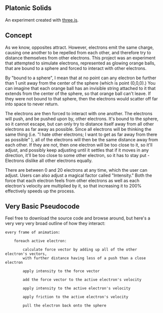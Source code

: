 Platonic Solids
-------------------------
An experiment created with [three.js](http://mrdoob.github.io/three.js/).  

Concept
-------------------------
As we know, opposites attract.  However, electrons emit the same charge, causing one another to be
repelled from each other, and therefore try to distance themselves from other electrons.  This project
was an experiment that attempted to simulate electrons, represented as glowing orange balls, that are
bound to a sphere and forced to interact with other electrons.  

By "bound to a sphere", I mean that at no point can any electron be further than 1 unit away from the center
of the sphere (which is point (0,0,0).) You can imagine that each orange ball has an invisible string attached
to it that extends from the center of the sphere, so that orange ball can't leave. If they were not bound to
that sphere, then the electrons would scatter off far into space to never return.  

The electrons are then forced to interact with one another. The electrons will push, and be pushed upon by, other
electrons. It's bound to the sphere, so it cannot escape, but can only try to distance itself away from all
other electrons as far away as possible. Since all electrons will be thinking the same thing (i.e. "I hate
other electrons; I want to get as far away from there as possible" ), all of the electrons will then be the
same distance away from each other. If they are not, then one electron will be too close to it, so it'll adjust,
and possibly keep adjusting until it settles that if it moves in any direction, it'll be too close to some other
electron, so it has to stay put - Electrons dislike all other electrons equally.  

There are between 0 and 20 electrons at any time, which the user can adjust. Users can also adjust a magical
factor called "Intensity." Both the force that each electron feels from other electrons as well
as each electron's velocity are multiplied by it, so that increasing it to 200% effectively speeds up the
process.  

Very Basic Pseudocode
-------------------------
Feel free to download the source code and browse around, but here's a very very very broad outline
of how they interact:

    every frame of animation:
    
        foreach active electron:
            
            calculate force vector by adding up all of the other electron's vectors,
            with further distance having less of a push than a close electron
            
            apply intensity to the force vector
            
            add the force vector to the active electron's velocity
            
            apply intensity to the active electron's velocity
            
            apply friction to the active electron's velocity
            
            pull the electron back onto the sphere
            















